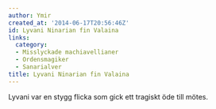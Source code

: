 ```yaml
---
author: Ymir
created_at: '2014-06-17T20:56:46Z'
id: Lyvani Ninarian fin Valaina
links:
  category:
  - Misslyckade machiavellianer
  - Ordensmagiker
  - Sanarialver
title: Lyvani Ninarian fin Valaina
---
```


Lyvani var en stygg flicka som gick ett tragiskt öde till mötes.